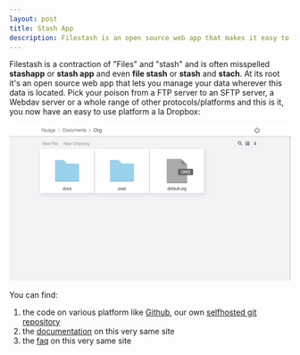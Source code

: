 ```yaml
---
layout: post
title: Stash App
description: Filestash is an open source web app that makes it easy to stash your data on a backend you control.
---
```


Filestash is a contraction of "Files" and "stash" and is often misspelled **stashapp** or **stash app** and even **file stash** or **stash** and **stach**. At its root it's an open source web app that lets you manage your data wherever this data is located. Pick your poison from a FTP server to an SFTP server, a Webdav server or a whole range of other protocols/platforms and this is it, you now have an easy to use platform a la Dropbox:

![screenshot](/img/screenshots/viewerpage.png)

You can find:
1. the code on various platform like [Github](https://github.com/mickael-kerjean/filestash), our own [selfhosted git repository](http://git.kerjean.me)
2. the [documentation](https://www.filestash.app/docs) on this very same site
3. the [faq](https://www.filestash.app/docs/faq/) on this very same site
